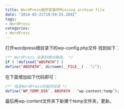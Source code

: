 ```yaml
---
title: WordPress插件安装时Missing archive file
date: "2014-03-21T19:59:55.284Z"
tags:
- WordPress
categories:
- WordPress
---
```


打开wordpress根目录下的wp-config.php文件
找到如下：

```php
/** WordPress 目录的绝对路径。 */
if ( !defined(‘ABSPATH’) )
define(‘ABSPATH’, dirname(__FILE__) . ‘/’);
```
在下面增加如下代码即可：
```php
/** 指定WordPress的临时目录 */
define(‘WP_TEMP_DIR’, ABSPATH . ‘wp-content/temp’);
```
最后再wp-content文件夹下新建个temp文件夹，更新。